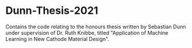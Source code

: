 # Dunn-Thesis-2021
Contains the code relating to the honours thesis written by Sebastian Dunn under supervision of Dr. Ruth Knibbe, titled "Application of Machine Learning in New Cathode Material Design".
